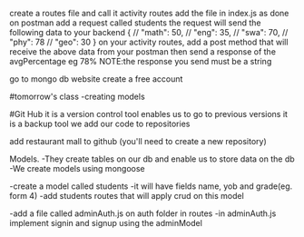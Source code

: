 create a routes file and call it activity routes
add the file in index.js as done
 on postman add a request called students
 the request will send the following data to your backend
{
    // "math": 50,
    // "eng": 35,
    // "swa": 70,
    // "phy": 78
    // "geo": 30
}
on your activity routes, add a post method that will receive the above data from your postman then send a response of the avgPercentage eg 78%
 NOTE:the response you send must be a string

 go to mongo db website
 create a free account

 #tomorrow's class
 -creating models



 #Git Hub
 it is a version control tool
 enables us to go to previous versions
 it is a backup tool
 we add our code to repositories

 add restaurant mall to github (you'll need to create a new repository)

 Models.
 -They create tables on our db and enable us to store data on the db
 -We create models using mongoose 

 -create a model called students
 -it will have fields name, yob and grade(eg. form 4)
 -add students routes that will apply crud on this model


 -add a file called adminAuth.js on auth folder in routes
 -in adminAuth.js implement signin and signup using the adminModel
